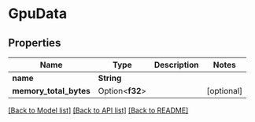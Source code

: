 # GpuData

## Properties

Name | Type | Description | Notes
------------ | ------------- | ------------- | -------------
**name** | **String** |  | 
**memory_total_bytes** | Option<**f32**> |  | [optional]

[[Back to Model list]](../README.md#documentation-for-models) [[Back to API list]](../README.md#documentation-for-api-endpoints) [[Back to README]](../README.md)


